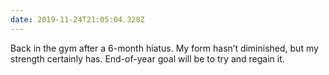 ```yaml
---
date: 2019-11-24T21:05:04.328Z
---
```

Back in the gym after a 6-month hiatus. My form hasn’t diminished, but my strength certainly has. End-of-year goal will be to try and regain it.
